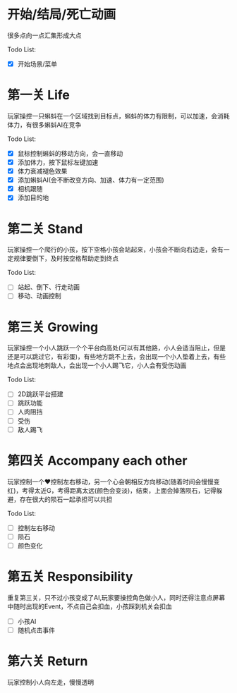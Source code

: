 # 开始/结局/死亡动画
很多点向一点汇集形成大点

Todo List:
- [x] 开始场景/菜单

# 第一关 Life
玩家操控一只蝌蚪在一个区域找到目标点，蝌蚪的体力有限制，可以加速，会消耗体力，有很多蝌蚪AI在竞争

Todo List:
- [x] 鼠标控制蝌蚪的移动方向，会一直移动
- [x] 添加体力，按下鼠标左键加速
- [x] 体力衰减褪色效果
- [x] 添加蝌蚪AI(会不断改变方向、加速、体力有一定范围)
- [x] 相机跟随
- [x] 添加目的地
  
# 第二关 Stand
玩家操控一个爬行的小孩，按下空格小孩会站起来，小孩会不断向右边走，会有一定规律要倒下，及时按空格帮助走到终点

Todo List:
- [ ] 站起、倒下、行走动画
- [ ] 移动、动画控制 

# 第三关 Growing
玩家操控一个小人跳跃一个个平台向高处(可以有其他路，小人会适当阻止，但是还是可以跳过它，有彩蛋)，有些地方跳不上去，会出现一个小人垫着上去，有些地点会出现地刺敌人，会出现一个小人踢飞它，小人会有受伤动画

Todo List:
- [ ] 2D跳跃平台搭建
- [ ] 跳跃功能
- [ ] 人肉阻挡
- [ ] 受伤
- [ ] 敌人踢飞

# 第四关 Accompany each other
玩家控制一个♥控制左右移动，另一个心会朝相反方向移动(随着时间会慢慢变红)，考得太近G，考得距离太远(颜色会变淡)，结束，上面会掉落陨石，记得躲避，存在很大的陨石一起承担可以共担

Todo List:
- [ ] 控制左右移动
- [ ] 陨石
- [ ] 颜色变化
  
# 第五关 Responsibility
重复第三关，只不过小孩变成了AI,玩家要操控角色做小人，同时还得注意点屏幕中随时出现的Event，不点自己会扣血，小孩踩到机关会扣血

- [ ] 小孩AI
- [ ] 随机点击事件 

# 第六关 Return
玩家控制小人向左走，慢慢透明

